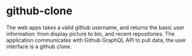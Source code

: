 # github-clone

The web apps takes a valid github username, and returns the basic user information: from display picture to bio, and recent repositories. The application communicates with Github GraphQL API to pull data, the user interface is a github clone.
